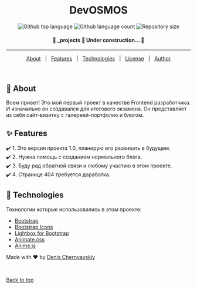 <!-- <div align="center" id="top">
  <img src="./.github/app.gif" alt="DevOSMOS" /> -->

  <!-- &#xa0; -->

  <!-- <a href="https://_projects.netlify.app">Demo</a> -->
</div>

<h1 align="center">DevOSMOS</h1>

<p align="center">
  <img alt="Github top language" src="https://img.shields.io/github/languages/top/osmosx/devosmos?color=56BEB8">

  <img alt="Github language count" src="https://img.shields.io/github/languages/count/osmosx/devosmos?color=56BEB8">

  <img alt="Repository size" src="https://img.shields.io/github/repo-size/osmosx/devosmos?color=56BEB8">

  <!-- <img alt="Github issues" src="https://img.shields.io/github/issues/{{YOUR_GITHUB_USERNAME}}/_projects?color=56BEB8" /> -->

  <!-- <img alt="Github forks" src="https://img.shields.io/github/forks/{{YOUR_GITHUB_USERNAME}}/_projects?color=56BEB8" /> -->

  <!-- <img alt="Github stars" src="https://img.shields.io/github/stars/{{YOUR_GITHUB_USERNAME}}/_projects?color=56BEB8" /> -->
</p>

<h4 align="center">
	🚧  _projects 🚀 Under construction...  🚧
</h4>

<hr>

<p align="center">
  <a href="#dart-about">About</a> &#xa0; | &#xa0;
  <a href="#sparkles-features">Features</a> &#xa0; | &#xa0;
  <a href="#rocket-technologies">Technologies</a> &#xa0; | &#xa0;
  <a href="#memo-license">License</a> &#xa0; | &#xa0;
  <a href="https://github.com/osmosx" target="_blank">Author</a>
</p>

<br>

## :dart: About ##

Всем привет! Это мой первый проект в качестве Frontend разработчика. И изначально он создавался для итогового экзамена. Он представляет из себя сайт-визитку с галереей-портфолио и блогом.

## :sparkles: Features ##

:heavy_check_mark: 1. Это версия проекта 1.0, планирую его развивать в будущем.\
:heavy_check_mark: 2. Нужна помощь с созданием нормального блога.\
:heavy_check_mark: 3. Буду рад обратной связи и любому участию в этом проекте.\
:heavy_check_mark: 4. Странице 404 требуется доработка.

## :rocket: Technologies ##

Технологии которые использовались в этом проекте:

- [Bootstrap](https://getbootstrap.com)
- [Bootstrap Icons](https://icons.getbootstrap.com)
- [Lightbox for Bootstrap](https://ashleydw.github.io/lightbox/)
- [Animate.css](https://animate.style)
- [Anime.js](https://animejs.com)




<!-- ## :memo: License ##

This project is under license from MIT. For more details, see the [LICENSE](LICENSE.md) file. -->


Made with :heart: by <a href="https://github.com/osmosx" target="_blank">Denis Chernyavskiy</a>

&#xa0;

<a href="#top">Back to top</a>
